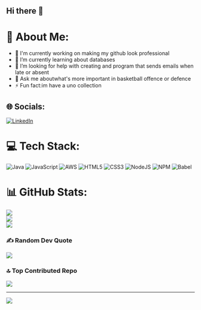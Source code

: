 ## Hi there 👋

<!--
**JavonDavid/javondavid** is a ✨ _special_ ✨ repository because its `README.md` (this file) appears on your GitHub profile.

Here are some ideas to get you started:

- 🔭 I'm currently working on making my github look professional<br>
- 🌱 I’m currently learning about databases
- 🤔 I’m looking for help with creating and program that sends emails when late or absent 
- 💬 Ask me aboutwhat's more important in basketball offence or defence
- 📫 How to reach me: ...
- ⚡ Fun fact:im have a uno collection
-->
# 💫 About Me:
- 🔭 I'm currently working on making my github look professional<br>
- 🌱 I’m currently learning about databases<br>
- 🤔 I’m looking for help with creating and program that sends emails when late or absent<br>
- 💬 Ask me aboutwhat's more important in basketball offence or defence<br>
- ⚡ Fun fact:im have a uno collection<br>

## 🌐 Socials:
[![LinkedIn](https://img.shields.io/badge/LinkedIn-%230077B5.svg?logo=linkedin&logoColor=white)](https://linkedin.com/in/JavonDavid) 

# 💻 Tech Stack:
![Java](https://img.shields.io/badge/java-%23ED8B00.svg?style=for-the-badge&logo=openjdk&logoColor=white) ![JavaScript](https://img.shields.io/badge/javascript-%23323330.svg?style=for-the-badge&logo=javascript&logoColor=%23F7DF1E) ![AWS](https://img.shields.io/badge/AWS-%23FF9900.svg?style=for-the-badge&logo=amazon-aws&logoColor=white) ![HTML5](https://img.shields.io/badge/html5-%23E34F26.svg?style=for-the-badge&logo=html5&logoColor=white) ![CSS3](https://img.shields.io/badge/css3-%231572B6.svg?style=for-the-badge&logo=css3&logoColor=white) ![NodeJS](https://img.shields.io/badge/node.js-6DA55F?style=for-the-badge&logo=node.js&logoColor=white) ![NPM](https://img.shields.io/badge/NPM-%23CB3837.svg?style=for-the-badge&logo=npm&logoColor=white) ![Babel](https://img.shields.io/badge/Babel-F9DC3e?style=for-the-badge&logo=babel&logoColor=black)
# 📊 GitHub Stats:
![](https://github-readme-stats.vercel.app/api?username=JavonDavid&theme=prussian&hide_border=false&include_all_commits=true&count_private=true)<br/>
![](https://github-readme-streak-stats.herokuapp.com/?user=JavonDavid&theme=prussian&hide_border=false)<br/>
![](https://github-readme-stats.vercel.app/api/top-langs/?username=JavonDavid&theme=prussian&hide_border=false&include_all_commits=true&count_private=true&layout=compact)

### ✍️ Random Dev Quote
![](https://quotes-github-readme.vercel.app/api?type=horizontal&theme=radical)

### 🔝 Top Contributed Repo
![](https://github-contributor-stats.vercel.app/api?username=JavonDavid&limit=5&theme=dark&combine_all_yearly_contributions=true)

---
[![](https://visitcount.itsvg.in/api?id=JavonDavid&icon=0&color=0)](https://visitcount.itsvg.in)

<!-- Proudly created with GPRM ( https://gprm.itsvg.in ) -->
